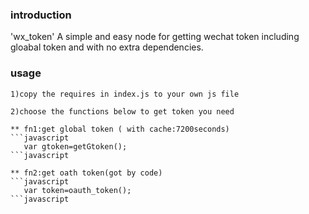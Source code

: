 ### introduction
'wx_token'
A simple and easy node for getting wechat token including gloabal token and with no extra dependencies.


### usage

    1)copy the requires in index.js to your own js file

    2)choose the functions below to get token you need

```
** fn1:get global token ( with cache:7200seconds)
```javascript
   var gtoken=getGtoken();
```javascript

** fn2:get oath token(got by code)
```javascript
   var token=oauth_token();
```javascript




